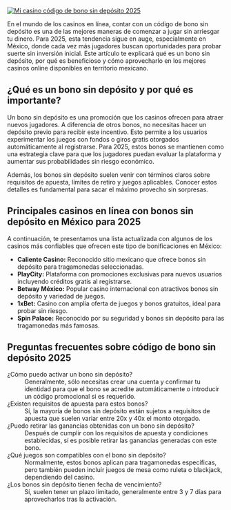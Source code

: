 [![Mi casino código de bono sin depósito 2025](https://123-caf.pages.dev/gitsignup.png)](https://vrmoo.ru/Bt82HjjY)

<p>En el mundo de los casinos en línea, contar con un código de bono sin depósito es una de las mejores maneras de comenzar a jugar sin arriesgar tu dinero. Para 2025, esta tendencia sigue en auge, especialmente en México, donde cada vez más jugadores buscan oportunidades para probar suerte sin inversión inicial. Este artículo te explicará qué es un bono sin depósito, por qué es beneficioso y cómo aprovecharlo en los mejores casinos online disponibles en territorio mexicano.</p>  <h2>¿Qué es un bono sin depósito y por qué es importante?</h2> <p>Un bono sin depósito es una promoción que los casinos ofrecen para atraer nuevos jugadores. A diferencia de otros bonos, no necesitas hacer un depósito previo para recibir este incentivo. Esto permite a los usuarios experimentar los juegos con fondos o giros gratis otorgados automáticamente al registrarse. Para 2025, estos bonos se mantienen como una estrategia clave para que los jugadores puedan evaluar la plataforma y aumentar sus probabilidades sin riesgo económico.</p>  <p>Además, los bonos sin depósito suelen venir con términos claros sobre requisitos de apuesta, límites de retiro y juegos aplicables. Conocer estos detalles es fundamental para sacar el máximo provecho sin sorpresas.</p>  <h2>Principales casinos en línea con bonos sin depósito en México para 2025</h2> <p>A continuación, te presentamos una lista actualizada con algunos de los casinos más confiables que ofrecen este tipo de bonificaciones en México:</p>  <ul>   <li><strong>Caliente Casino:</strong> Reconocido sitio mexicano que ofrece bonos sin depósito para tragamonedas seleccionadas.</li>   <li><strong>PlayCity:</strong> Plataforma con promociones exclusivas para nuevos usuarios incluyendo créditos gratis al registrarse.</li>   <li><strong>Betway México:</strong> Popular casino internacional con atractivos bonos sin depósito y variedad de juegos.</li>   <li><strong>1xBet:</strong> Casino con amplia oferta de juegos y bonos gratuitos, ideal para probar sin riesgo.</li>   <li><strong>Spin Palace:</strong> Reconocido por su seguridad y bonos sin depósito para las tragamonedas más famosas.</li> </ul>  <h2>Preguntas frecuentes sobre código de bono sin depósito 2025</h2> <dl>   <dt>¿Cómo puedo activar un bono sin depósito?</dt>   <dd>Generalmente, sólo necesitas crear una cuenta y confirmar tu identidad para que el bono se acredite automáticamente o introducir un código promocional si es requerido.</dd>      <dt>¿Existen requisitos de apuesta para estos bonos?</dt>   <dd>Sí, la mayoría de bonos sin depósito están sujetos a requisitos de apuesta que suelen variar entre 20x y 40x el monto otorgado.</dd>      <dt>¿Puedo retirar las ganancias obtenidas con un bono sin depósito?</dt>   <dd>Después de cumplir con los requisitos de apuesta y condiciones establecidas, sí es posible retirar las ganancias generadas con este bono.</dd>      <dt>¿Qué juegos son compatibles con el bono sin depósito?</dt>   <dd>Normalmente, estos bonos aplican para tragamonedas específicas, pero también pueden incluir juegos de mesa como ruleta o blackjack, dependiendo del casino.</dd>      <dt>¿Los bonos sin depósito tienen fecha de vencimiento?</dt>   <dd>Sí, suelen tener un plazo limitado, generalmente entre 3 y 7 días para aprovecharlos tras la activación.</dd> </dl>